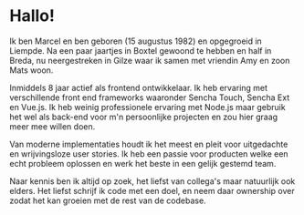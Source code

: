 # Hallo!

Ik ben Marcel en ben geboren (15 augustus 1982) en opgegroeid in Liempde. Na een paar jaartjes in Boxtel gewoond te hebben en half in Breda, nu neergestreken in Gilze waar ik samen met vriendin Amy en zoon Mats woon.

Inmiddels 8 jaar actief als frontend ontwikkelaar. Ik heb ervaring met verschillende front end frameworks waaronder Sencha Touch, Sencha Ext en Vue.js. Ik heb weinig professionele ervaring met Node.js maar gebruik het wel als back-end voor m'n persoonlijke projecten en zou hier graag meer mee willen doen.

Van moderne implementaties houdt ik het meest en pleit voor uitgedachte en wrijvingsloze user stories. Ik heb een passie voor producten welke een echt probleem oplossen en werk het beste in een gelijk gestemd team.

Naar kennis ben ik altijd op zoek, het liefst van collega's maar natuurlijk ook elders. Het liefst schrijf ik code met een doel, en neem daar ownership over zodat het kan groeien met de rest van de codebase.
